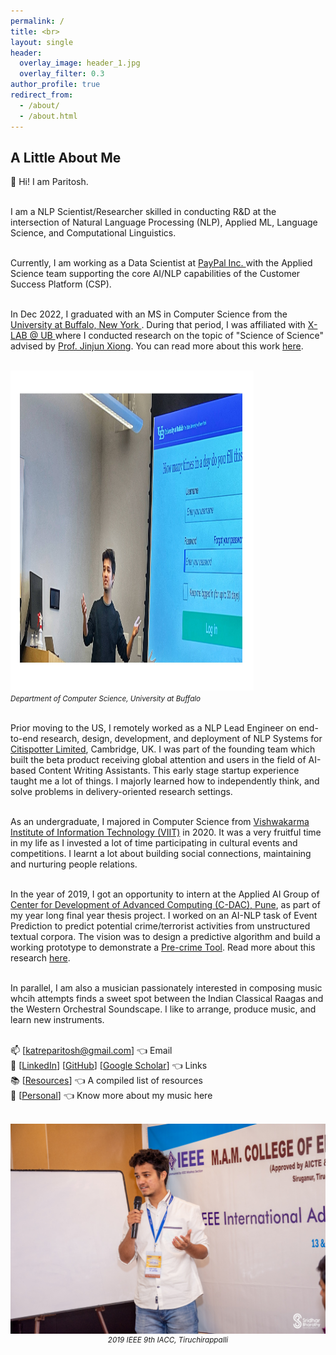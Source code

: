 ```yaml
---
permalink: /
title: <br>
layout: single
header:
  overlay_image: header_1.jpg
  overlay_filter: 0.3
author_profile: true
redirect_from:
  - /about/
  - /about.html
---
```

## A Little About Me

<p align="justify">
  
👋 Hi! I am Paritosh.<br><br>
  
I am a NLP Scientist/Researcher skilled in conducting R&D at the intersection of Natural Language Processing (NLP), Applied ML, Language Science, and Computational Linguistics.<br><br>
  
Currently, I am working as a Data Scientist at <a href = "https://en.wikipedia.org/wiki/PayPal"> PayPal Inc. </a> with the Applied Science team supporting the core AI/NLP capabilities of the Customer Success Platform (CSP).<br><br>

In Dec 2022, I graduated with an MS in Computer Science from the <a href = "https://engineering.buffalo.edu/computer-science-engineering.html"> University at Buffalo, New York </a>. During that period, I was affiliated with <a href = "https://www.xlab-ub.com/research"> X-LAB @ UB </a> where I conducted research on the topic of "Science of Science" advised by <a href = "https://www.xlab-ub.com/research"> Prof. Jinjun Xiong</a>. You can read more about this work <a href = "https://katreparitosh.github.io/research/">here</a>.<br><br>
  
<img src = "/images/presentation.jpeg" width="389" height="512"><br>
<small><i>Department of Computer Science, University at Buffalo</i></small>
<br><br>
  
Prior moving to the US, I remotely worked as a NLP Lead Engineer on end-to-end research, design, development, and deployment of NLP Systems for <a href = "http://citispotter.com/"> Citispotter Limited</a>, Cambridge, UK. I was part of the founding team which built the beta product receiving global attention and users in the field of AI-based Content Writing Assistants. This early stage startup experience taught me a lot of things. I majorly learned how to independently think, and solve problems in delivery-oriented research settings.<br><br>

<!---
I was responsible for training-deploying NLP models for Large-Scale Text Classification tasks, designing NLP algorithms, AWS Cloud Deployments, building workflows for Continuous Retraining (Online Learning) to tackle Data/Concept Drifts, Data Augmentation, and evaluation of NLP/ML solutions for Bias & Fairness, Behavioral - Adversarial Testing, and Linguistic Capabilities.<br><br>
-->

As an undergraduate, I majored in Computer Science from <a href="http://www.viit.ac.in/">Vishwakarma Institute of Information Technology (VIIT)</a> in 2020. It was a very fruitful time in my life as I invested a lot of time participating in cultural events and competitions. I learnt a lot about building social connections, maintaining and nurturing people relations.<br><br> 

In the year of 2019, I got an opportunity to intern at the Applied AI Group of <a href = "https://www.cdac.in/">Center for Development of Advanced Computing (C-DAC), Pune</a>, as part of my year long final year thesis project. I worked on an AI-NLP task of Event Prediction to predict potential crime/terrorist activities from unstructured textual corpora. The vision was to design a predictive algorithm and build a working prototype to demonstrate a <a href = "https://en.wikipedia.org/wiki/Pre-crime">Pre-crime Tool</a>. Read more about this research <a href = "https://katreparitosh.github.io/research/">here</a>.<br><br>

In parallel, I am also a musician passionately interested in composing music whcih attempts finds a sweet spot between the Indian Classical Raagas and the Western Orchestral Soundscape. I like to arrange, produce music, and learn new instruments.<br><br>

📫 [<a href="katreparitosh@gmail.com">katreparitosh@gmail.com</a>] 👈 Email <br>
🔗 [<a href="https://www.linkedin.com/in/paritoshkatre/">LinkedIn</a>] [<a href="https://github.com/katreparitosh">GitHub</a>] [<a href="https://scholar.google.com/citations?user=UsJddC0AAAAJ">Google Scholar</a>] 👈  Links <br>
📚 [<a href = "https://katreparitosh.github.io/resources/">Resources</a>] 👈 A compiled list of resources <br>
🎹 [<a href = "https://katreparitosh.github.io/personal/">Personal</a>]   👈 Know more about my music here <br>  
</p>
<br>
<img src = "/images/IEEE Talk.jpg">
<small><i><center>2019 IEEE 9th IACC, Tiruchirappalli</center></i></small>
